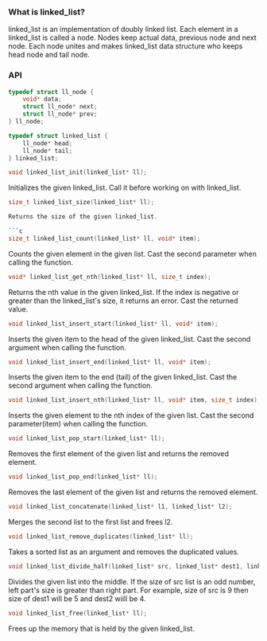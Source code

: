 ### What is linked_list?

linked_list is an implementation of doubly linked list. Each element in a linked_list is called a node. Nodes keep actual data, previous node and next node. Each node unites and makes linked_list data structure who keeps head node and tail node.

### API

```c
typedef struct ll_node {
	void* data;
	struct ll_node* next;
	struct ll_node* prev;
} ll_node;

typedef struct linked_list {
	ll_node* head;
	ll_node* tail;
} linked_list;
```

```c
void linked_list_init(linked_list* ll);
```

Initializes the given linked_list. Call it before working on with linked_list.

```c
size_t linked_list_size(linked_list* ll);

Returns the size of the given linked_list.

```c
size_t linked_list_count(linked_list* ll, void* item);
```

Counts the given element in the given list. Cast the second parameter when calling the function.

```c
void* linked_list_get_nth(linked_list* ll, size_t index);
```

Returns the nth value in the given linked_list. If the index is negative or greater than the linked_list's size, it returns an error. Cast the returned value.

```c
void linked_list_insert_start(linked_list* ll, void* item);
```

Inserts the given item to the head of the given linked_list. Cast the second argument when calling the function.

```c
void linked_list_insert_end(linked_list* ll, void* item);
```

Inserts the given item to the end (tail) of the given linked_list. Cast the second argument when calling the function.

```c
void linked_list_insert_nth(linked_list* ll, void* item, size_t index);
```

Inserts the given element to the nth index of the given list. Cast the second parameter(item) when calling the function.

```c
void linked_list_pop_start(linked_list* ll);
```

Removes the first element of the given list and returns the removed element.

```c
void linked_list_pop_end(linked_list* ll);
```

Removes the last element of the given list and returns the removed element.

```c
void linked_list_concatenate(linked_list* l1, linked_list* l2);
```

Merges the second list to the first list and frees l2.

```c
void linked_list_remove_duplicates(linked_list* ll);
```

Takes a sorted list as an argument and removes the duplicated values.

```c
void linked_list_divide_half(linked_list* src, linked_list* dest1, linked_list* dest2);
```

Divides the given list into the middle. If the size of src list is an odd number, left part's size is greater than right part. For example, size of src is 9 then size of dest1 will be 5 and dest2 wiill be 4.

```c
void linked_list_free(linked_list* ll);
```

Frees up the memory that is held by the given linked_list.